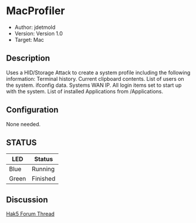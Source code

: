 # MacProfiler
* Author: jdetmold
* Version: Version 1.0
* Target: Mac

## Description

Uses a HID/Storage Attack to create a system profile including the following information:
Terminal history.
Current clipboard contents.
List of users on the system.
ifconfig data.
Systems WAN IP.
All login items set to start up with the system.
List of installed Applications from /Applications.

## Configuration

None needed. 

## STATUS

| LED                | Status                                       |
| ------------------ | -------------------------------------------- |
| Blue               | Running                                      |
| Green              | Finished                                     |


## Discussion
[Hak5 Forum Thread](https://forums.hak5.org/index.php?/topic/40829-payload-macprofiler/ "Hak5 Forum Thread")

